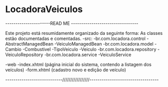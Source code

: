 # LocadoraVeiculos
----------------------READ ME ---------------------------------


Este projeto está resumidamente organizado da seguinte forma:
 As classes estão documentadas e comentadas.
-src:
   -br.com.locadora.control
     -AbstractManagedBean
     -VeiculoManagedBean
   -br.com.locadora.model
      -Cambio
      -Combustivel
      -TipoVeiculo
      -Veiculo
   -br.com.locadora.repository
      -VeiculoRepository
   -br.com.locadora.service
      -VeiculoService


-web
   -index.xhtml (página inicial do sistema, contendo a listagem dos veículos)
   -form.xhtml (cadastro novo e edição de veículo)



----------------------------/////////////////----------------------------------
